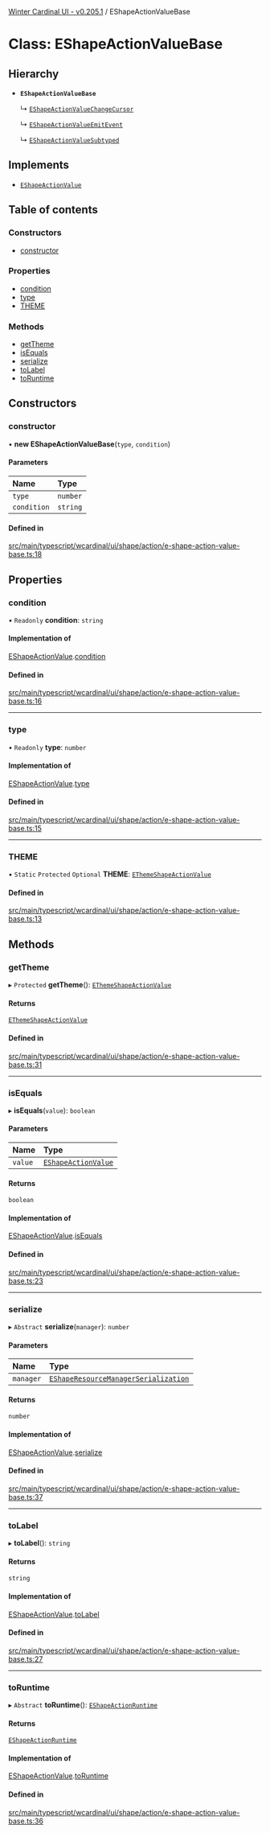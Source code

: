 [Winter Cardinal UI - v0.205.1](../index.md) / EShapeActionValueBase

# Class: EShapeActionValueBase

## Hierarchy

- **`EShapeActionValueBase`**

  ↳ [`EShapeActionValueChangeCursor`](EShapeActionValueChangeCursor.md)

  ↳ [`EShapeActionValueEmitEvent`](EShapeActionValueEmitEvent.md)

  ↳ [`EShapeActionValueSubtyped`](EShapeActionValueSubtyped.md)

## Implements

- [`EShapeActionValue`](../interfaces/EShapeActionValue.md)

## Table of contents

### Constructors

- [constructor](EShapeActionValueBase.md#constructor)

### Properties

- [condition](EShapeActionValueBase.md#condition)
- [type](EShapeActionValueBase.md#type)
- [THEME](EShapeActionValueBase.md#theme)

### Methods

- [getTheme](EShapeActionValueBase.md#gettheme)
- [isEquals](EShapeActionValueBase.md#isequals)
- [serialize](EShapeActionValueBase.md#serialize)
- [toLabel](EShapeActionValueBase.md#tolabel)
- [toRuntime](EShapeActionValueBase.md#toruntime)

## Constructors

### constructor

• **new EShapeActionValueBase**(`type`, `condition`)

#### Parameters

| Name | Type |
| :------ | :------ |
| `type` | `number` |
| `condition` | `string` |

#### Defined in

[src/main/typescript/wcardinal/ui/shape/action/e-shape-action-value-base.ts:18](https://github.com/winter-cardinal/winter-cardinal-ui/blob/v0.205.1/src/main/typescript/wcardinal/ui/shape/action/e-shape-action-value-base.ts#L18)

## Properties

### condition

• `Readonly` **condition**: `string`

#### Implementation of

[EShapeActionValue](../interfaces/EShapeActionValue.md).[condition](../interfaces/EShapeActionValue.md#condition)

#### Defined in

[src/main/typescript/wcardinal/ui/shape/action/e-shape-action-value-base.ts:16](https://github.com/winter-cardinal/winter-cardinal-ui/blob/v0.205.1/src/main/typescript/wcardinal/ui/shape/action/e-shape-action-value-base.ts#L16)

___

### type

• `Readonly` **type**: `number`

#### Implementation of

[EShapeActionValue](../interfaces/EShapeActionValue.md).[type](../interfaces/EShapeActionValue.md#type)

#### Defined in

[src/main/typescript/wcardinal/ui/shape/action/e-shape-action-value-base.ts:15](https://github.com/winter-cardinal/winter-cardinal-ui/blob/v0.205.1/src/main/typescript/wcardinal/ui/shape/action/e-shape-action-value-base.ts#L15)

___

### THEME

▪ `Static` `Protected` `Optional` **THEME**: [`EThemeShapeActionValue`](../interfaces/EThemeShapeActionValue.md)

#### Defined in

[src/main/typescript/wcardinal/ui/shape/action/e-shape-action-value-base.ts:13](https://github.com/winter-cardinal/winter-cardinal-ui/blob/v0.205.1/src/main/typescript/wcardinal/ui/shape/action/e-shape-action-value-base.ts#L13)

## Methods

### getTheme

▸ `Protected` **getTheme**(): [`EThemeShapeActionValue`](../interfaces/EThemeShapeActionValue.md)

#### Returns

[`EThemeShapeActionValue`](../interfaces/EThemeShapeActionValue.md)

#### Defined in

[src/main/typescript/wcardinal/ui/shape/action/e-shape-action-value-base.ts:31](https://github.com/winter-cardinal/winter-cardinal-ui/blob/v0.205.1/src/main/typescript/wcardinal/ui/shape/action/e-shape-action-value-base.ts#L31)

___

### isEquals

▸ **isEquals**(`value`): `boolean`

#### Parameters

| Name | Type |
| :------ | :------ |
| `value` | [`EShapeActionValue`](../interfaces/EShapeActionValue.md) |

#### Returns

`boolean`

#### Implementation of

[EShapeActionValue](../interfaces/EShapeActionValue.md).[isEquals](../interfaces/EShapeActionValue.md#isequals)

#### Defined in

[src/main/typescript/wcardinal/ui/shape/action/e-shape-action-value-base.ts:23](https://github.com/winter-cardinal/winter-cardinal-ui/blob/v0.205.1/src/main/typescript/wcardinal/ui/shape/action/e-shape-action-value-base.ts#L23)

___

### serialize

▸ `Abstract` **serialize**(`manager`): `number`

#### Parameters

| Name | Type |
| :------ | :------ |
| `manager` | [`EShapeResourceManagerSerialization`](EShapeResourceManagerSerialization.md) |

#### Returns

`number`

#### Implementation of

[EShapeActionValue](../interfaces/EShapeActionValue.md).[serialize](../interfaces/EShapeActionValue.md#serialize)

#### Defined in

[src/main/typescript/wcardinal/ui/shape/action/e-shape-action-value-base.ts:37](https://github.com/winter-cardinal/winter-cardinal-ui/blob/v0.205.1/src/main/typescript/wcardinal/ui/shape/action/e-shape-action-value-base.ts#L37)

___

### toLabel

▸ **toLabel**(): `string`

#### Returns

`string`

#### Implementation of

[EShapeActionValue](../interfaces/EShapeActionValue.md).[toLabel](../interfaces/EShapeActionValue.md#tolabel)

#### Defined in

[src/main/typescript/wcardinal/ui/shape/action/e-shape-action-value-base.ts:27](https://github.com/winter-cardinal/winter-cardinal-ui/blob/v0.205.1/src/main/typescript/wcardinal/ui/shape/action/e-shape-action-value-base.ts#L27)

___

### toRuntime

▸ `Abstract` **toRuntime**(): [`EShapeActionRuntime`](EShapeActionRuntime.md)

#### Returns

[`EShapeActionRuntime`](EShapeActionRuntime.md)

#### Implementation of

[EShapeActionValue](../interfaces/EShapeActionValue.md).[toRuntime](../interfaces/EShapeActionValue.md#toruntime)

#### Defined in

[src/main/typescript/wcardinal/ui/shape/action/e-shape-action-value-base.ts:36](https://github.com/winter-cardinal/winter-cardinal-ui/blob/v0.205.1/src/main/typescript/wcardinal/ui/shape/action/e-shape-action-value-base.ts#L36)
